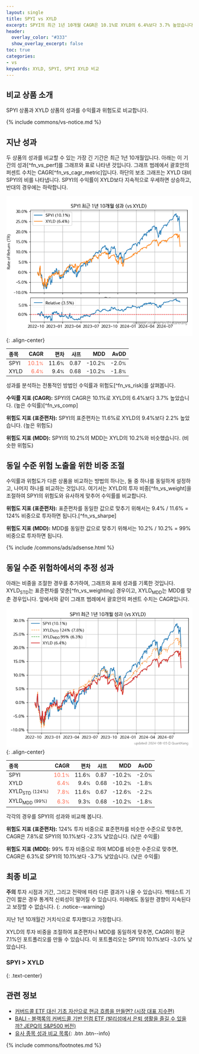 ```yaml
---
layout: single
title: SPYI vs XYLD
excerpt: SPYI의 최근 1년 10개월 CAGR은 10.1%로 XYLD의 6.4%보다 3.7% 높았습니다.
header:
  overlay_color: "#333"
  show_overlay_excerpt: false
toc: true
categories:
- vs
keywords: XYLD, SPYI, SPYI XYLD 비교
---
```


## 비교 상품 소개


SPYI 상품과 XYLD 상품의 성과를 수익률과 위험도로 비교합니다.





{% include commons/vs-notice.md %}

## 지난 성과

두 상품의 성과를 비교할 수 있는 가장 긴 기간은 최근 1년 10개월입니다. 아래는 이 기간의 성과[^fn_vs_perf]를 그래프와 표로 나타낸 것입니다.
그래프 범례에서 괄호안의 퍼센트 수치는 CAGR[^fn_vs_cagr_metric]입니다.
하단의 보조 그래프는 XYLD 대비 SPYI의 비를 나타냅니다.
SPYI의 수익률이 XYLD보다 지속적으로 우세하면 상승하고, 반대의 경우에는 하락합니다.

![SPYI](/vs/images/spyi-vs-xyld_dual.png){: .align-center}

| **종목** | **CAGR** | **편차** | **샤프** | **MDD** | **AvDD** |
| :------------ | ------: | -----------: | -------: | ------: | -------: |
| SPYI | <span style="color: tomato">10.1<small>%</small></span> | 11.6<small>%</small> | 0.87 | -10.2<small>%</small> | -2.0<small>%</small> |
| XYLD | <span style="color: tomato">6.4<small>%</small></span> | 9.4<small>%</small> | 0.68 | -10.2<small>%</small> | -1.8<small>%</small> |

<!-- more -->


성과를 분석하는 전통적인 방법인 수익률과 위험도[^fn_vs_risk]를 살펴봅니다.

**수익률 지표 (CAGR):** SPYI의 CAGR은 10.1%로 XYLD의 6.4%보다 3.7% 높았습니다. (높은 수익률)[^fn_vs_comp]

**위험도 지표 (표준편차):** SPYI의 표준편차는 11.6%로 XYLD의 9.4%보다 2.2% 높았습니다. (높은 위험도)

**위험도 지표 (MDD):** SPYI의 10.2%의 MDD는 XYLD의 10.2%와 비슷했습니다. (비슷한 위험도)



## 동일 수준 위험 노출을 위한 비중 조절

수익률과 위험도가 다른 상품을 비교하는 방법의 하나는, 둘 중 하나를 동일하게 설정하고, 나머지 하나를 비교하는 것입니다.
여기서는 XYLD의 투자 비중[^fn_vs_weight]을 조절하여 SPYI의 위험도와 유사하게 맞추어 수익률를 비교합니다.

**위험도 지표 (표준편차):** 표준편차를 동일한 값으로 맞추기 위해서는 9.4% / 11.6% = 124% 비중으로 투자하면 됩니다.[^fn_vs_sharpe]

**위험도 지표 (MDD):** MDD를 동일한 값으로 맞추기 위해서는 10.2% / 10.2% = 99% 비중으로 투자하면 됩니다.


{% include /commons/ads/adsense.html %}



## 동일 수준 위험하에서의 추정 성과

아래는 비중을 조절한 경우를 추가하여, 그래프와 표에 성과를 기록한 것입니다.
XYLD<sub>STD</sub>는 표준편차를 맞춘[^fn_vs_weighting] 경우이고, XYLD<sub>MDD</sub>는 MDD를 맞춘 경우입니다.
앞에서와 같이 그래프 범례에서 괄호안의 퍼센트 수치는 CAGR입니다.


![SPYI](/vs/images/spyi-vs-xyld.png){: .align-center}



| **종목** | **CAGR** | **편차** | **샤프** | **MDD** | **AvDD** |
| :------------ | ------: | -----------: | -------: | ------: | -------: |
| SPYI | <span style="color: tomato">10.1<small>%</small></span> | 11.6<small>%</small> | 0.87 | -10.2<small>%</small> | -2.0<small>%</small> |
| XYLD | <span style="color: tomato">6.4<small>%</small></span> | 9.4<small>%</small> | 0.68 | -10.2<small>%</small> | -1.8<small>%</small> |
| XYLD<sub>STD</sub> <small>(124%)</small> | <span style="color: tomato">7.8<small>%</small></span> | 11.6<small>%</small> | 0.67 | -12.6<small>%</small> | -2.2<small>%</small> |
| XYLD<sub>MDD</sub> <small>(99%)</small> | <span style="color: tomato">6.3<small>%</small></span> | 9.3<small>%</small> | 0.68 | -10.2<small>%</small> | -1.8<small>%</small> |



각각의 경우를 SPYI의 성과와 비교해 봅니다.

**위험도 지표 (표준편차):** 124% 투자 비중으로 표준편차를 비슷한 수준으로 맞추면, CAGR은 7.8%로 SPYI의 10.1%보다 -2.3% 낮았습니다. (낮은 수익률)

**위험도 지표 (MDD):** 99% 투자 비중으로 하여 MDD를 비슷한 수준으로 맞추면, CAGR은 6.3%로 SPYI의 10.1%보다 -3.7% 낮았습니다. (낮은 수익률)




## 최종 비교

**주의** 투자 시점과 기간, 그리고 전략에 따라 다른 결과가 나올 수 있습니다. 백테스트 기간이 짧은 경우 통계적 신뢰성이 떨어질 수 있습니다. 미래에도 동일한 경향이 지속된다고 보장할 수 없습니다.
{: .notice--warning}

지난 1년 10개월간 거치식으로 투자했다고 가정합니다.

XYLD의 투자 비중을 조절하여 표준편차나 MDD를 동일하게 맞추면, CAGR이 평균 7.1%인 포트폴리오를 만들 수 있습니다.
이 포트폴리오는 SPYI의 10.1%보다 -3.0% 낮았습니다.

### SPYI &gt; XYLD
{: .text-center}


## 관련 정보

- [커버드콜 ETF 대신 기초 자산으로 현금 흐름을 만들면? (시장 대표 지수편)](https://kongdori.tistory.com/285)
- [BALI - 블랙록의 커버드콜 기반 인컴 ETF (발리섬에서 은퇴 생활을 즐길 수 있을까? JEPQ의 S&P500 버전)](https://kongdori.tistory.com/261)
- [유사 종목 성과 비교 목록](/vs/){: .btn .btn--info}

{% include commons/footnotes.md %}